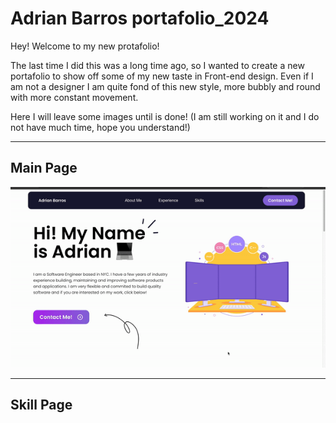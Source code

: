 # Adrian Barros portafolio_2024

Hey! Welcome to my new protafolio! 

The last time I did this was a long time ago, so I wanted to create a new portafolio to show off some of my new taste in Front-end design. Even if I am not a designer I am quite fond of this new style, more bubbly and round with more constant movement.

Here I will leave some images until is done!
(I am still working on it and I do not have much time, hope you understand!)



---
## Main Page
![](media/main.gif)


---
## Skill Page
